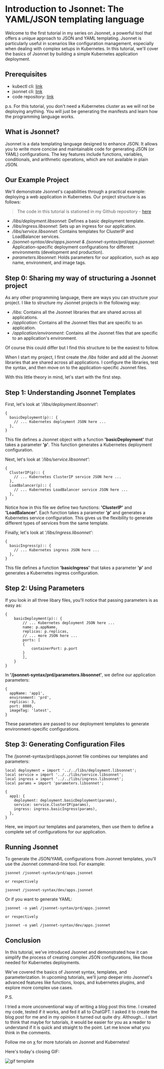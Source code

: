 # Introduction to Jsonnet: The YAML/JSON templating language

Welcome to the first tutorial in my series on Jsonnet, a powerful tool that offers a unique approach to JSON and YAML templating. Jsonnet is particularly useful in scenarios like configuration management, especially when dealing with complex setups in Kubernetes. In this tutorial, we'll cover the basics of Jsonnet by building a simple Kubernetes application deployment.

## Prerequisites

- kubectl cli: [link](https://kubernetes.io/docs/tasks/tools/install-kubectl/)
- jsonnet cli: [link](https://github.com/google/jsonnet)
- code repository: [link](https://github.com/kubeden/tutorials/tree/main/jsonnet/introduction-to-jsonnet)

p.s. For this tutorial, you don't need a Kubernetes cluster as we will not be deploying anything. You will just be generating the manifests and learn how the programming language works.

## What is Jsonnet?

Jsonnet is a data templating language designed to enhance JSON. It allows you to write more concise and maintainable code for generating JSON (or YAML) configurations. The key features include functions, variables, conditionals, and arithmetic operations, which are not available in plain JSON.

## Our Example Project

We'll demonstrate Jsonnet's capabilities through a practical example: deploying a web application in Kubernetes. Our project structure is as follows:

> The code in this tutorial is stationed in my Github repository - [here](https://github.com/kubeden/tutorials/tree/main/jsonnet/introduction-to-jsonnet)

- */libs/deployment.libsonnet*: Defines a basic deployment template.
- */libs/ingress.libsonnet*: Sets up an ingress for our application.
- */libs/service.libsonnet*: Contains templates for ClusterIP and LoadBalancer services.
- */jsonnet-syntax/dev/apps.jsonnet & /jsonnet-syntax/prd/apps.jsonnet*: Application-specific deployment configurations for different environments (development and production).
- *parameters.libsonnet*: Holds parameters for our application, such as app name, environment, and image tags.

## Step 0: Sharing my way of structuring a Jsonnet project

As any other programming language, there are ways you can structure your project. I like to structure my Jsonnet projects in the following way:

- */libs*: Contains all the Jsonnet libraries that are shared across all applications.
- */application*: Contains all the Jsonnet files that are specific to an application.
- */application/environment*: Contains all the Jsonnet files that are specific to an application's environment.

Of course this could differ but I find this structure to be the easiest to follow.

When I start my project, I first create the */libs* folder and add all the Jsonnet libraries that are shared across all applications. I configure the libraries, test the syntax, and then move on to the application-specific Jsonnet files.

With this little theory in mind, let's start with the first step.

## Step 1: Understanding Jsonnet Templates

First, let's look at *'/libs/deployment.libsonnet'*:

```
{
  basicDeployment(p):: {
    // ... Kubernetes deployment JSON here ...
  },
}
```

This file defines a Jsonnet object with a function **'basicDeployment'** that takes a parameter **'p'**. This function generates a Kubernetes deployment configuration.

Next, let's look at *'/libs/service.libsonnet'*:

```
{
  ClusterIP(p):: {
    // ... Kubernetes ClusterIP service JSON here ...
  },
  LoadBalancer(p):: {
    // ... Kubernetes LoadBalancer service JSON here ...
  },
}
```

Notice how in this file we define two functions: **'ClusterIP'** and **'LoadBalancer'**. Each function takes a parameter **'p'** and generates a Kubernetes service configuration. This gives us the flexibility to generate different types of services from the same template.

Finally, let's look at *'/libs/ingress.libsonnet'*:

```
{
  basicIngress(p):: {
    // ... Kubernetes ingress JSON here ...
  },
}
```

This file defines a function **'basicIngress'** that takes a parameter **'p'** and generates a Kubernetes ingress configuration.

## Step 2: Using Parameters

If you look in all three libary files, you'll notice that passing parameters is as easy as:
    
```
{
    basicDeployment(p):: {
        // ... Kubernetes deployment JSON here ...
        name: p.appName,
        replicas: p.replicas,
        // ... more JSON here ...
        ports: [
        {
            containerPort: p.port
        }
        ],
    }
}
```

In **'/jsonnet-syntax/prd/parameters.libsonnet'**, we define our application parameters:

```
{
  appName: 'app1',
  environment: 'prd',
  replicas: 3,
  port: 8080,
  imageTag: 'latest',
}
```

These parameters are passed to our deployment templates to generate environment-specific configurations.

## Step 3: Generating Configuration Files

The /jsonnet-syntax/prd/apps.jsonnet file combines our templates and parameters:

```
local deployment = import '../../libs/deployment.libsonnet';
local service = import '../../libs/service.libsonnet';
local ingress = import '../../libs/ingress.libsonnet';
local params = import 'parameters.libsonnet';

{
  app1: {
    deployment: deployment.basicDeployment(params),
    service: service.ClusterIP(params),
    ingress: ingress.basicIngress(params),
  },
}
```

Here, we import our templates and parameters, then use them to define a complete set of configurations for our application.

## Running Jsonnet

To generate the JSON/YAML configurations from Jsonnet templates, you'll use the Jsonnet command-line tool. For example:

```
jsonnet /jsonnet-syntax/prd/apps.jsonnet

or respectively

jsonnet /jsonnet-syntax/dev/apps.jsonnet
```

Or if you want to generate YAML:

```
jsonnet -o yaml /jsonnet-syntax/prd/apps.jsonnet

or respectively

jsonnet -o yaml /jsonnet-syntax/dev/apps.jsonnet
```

## Conclusion

In this tutorial, we've introduced Jsonnet and demonstrated how it can simplify the process of creating complex JSON configurations, like those needed for Kubernetes deployments. 

We've covered the basics of Jsonnet syntax, templates, and parameterization. In upcoming tutorials, we'll jump deeper into Jsonnet's advanced features like functions, loops, and kubernetes plugins, and explore more complex use cases.

P.S.

I tried a more unconventional way of writing a blog post this time. I created my code, tested if it works, and fed it all to ChatGPT. I asked it to create the blog post for me and in my opinion it turned out quite dry. Although... I start to think that maybe for tutorials, it would be easier for you as a reader to understand if it is quick and straight to the point. Let me know what you think in the comments.

Follow me on [x](https://x.com/kubeden) for more tutorials on Jsonnet and Kubernetes!

Here's today's closing GIF:

![gif template](https://media.giphy.com/media/oyTDXyxVT9hMoOj5ID/giphy.gif)